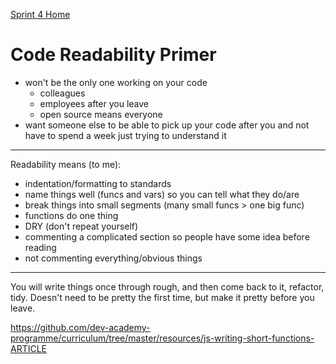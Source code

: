 [Sprint 4 Home](README.md)

# Code Readability Primer

- won't be the only one working on your code
    - colleagues 
    - employees after you leave
    - open source means everyone
- want someone else to be able to pick up your code after you and not have to spend a week just trying to understand it

---

Readability means (to me):
- indentation/formatting to standards
- name things well (funcs and vars) so you can tell what they do/are
- break things into small segments (many small funcs > one big func)
- functions do one thing 
- DRY (don't repeat yourself)
- commenting a complicated section so people have some idea before reading
- not commenting everything/obvious things

---

You will write things once through rough, and then come back to it, refactor, tidy. Doesn't need to be pretty the first time, but make it pretty before you leave.


https://github.com/dev-academy-programme/curriculum/tree/master/resources/js-writing-short-functions-ARTICLE